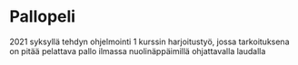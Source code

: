 # Pallopeli

2021 syksyllä tehdyn ohjelmointi 1 kurssin harjoitustyö, jossa 
tarkoituksena on pitää pelattava pallo ilmassa nuolinäppäimillä ohjattavalla laudalla
